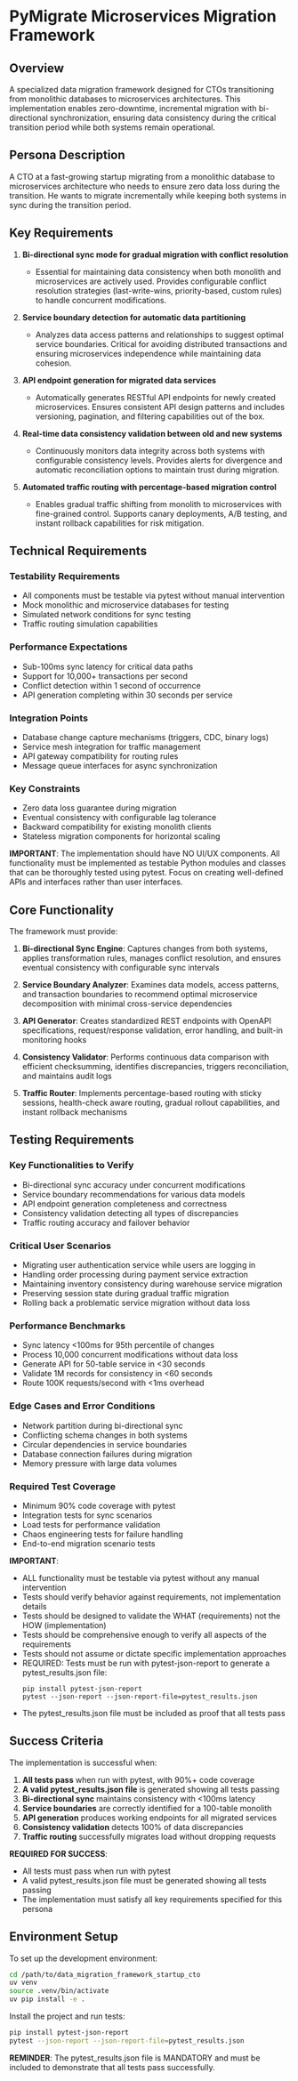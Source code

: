 # PyMigrate Microservices Migration Framework

## Overview
A specialized data migration framework designed for CTOs transitioning from monolithic databases to microservices architectures. This implementation enables zero-downtime, incremental migration with bi-directional synchronization, ensuring data consistency during the critical transition period while both systems remain operational.

## Persona Description
A CTO at a fast-growing startup migrating from a monolithic database to microservices architecture who needs to ensure zero data loss during the transition. He wants to migrate incrementally while keeping both systems in sync during the transition period.

## Key Requirements

1. **Bi-directional sync mode for gradual migration with conflict resolution**
   - Essential for maintaining data consistency when both monolith and microservices are actively used. Provides configurable conflict resolution strategies (last-write-wins, priority-based, custom rules) to handle concurrent modifications.

2. **Service boundary detection for automatic data partitioning**
   - Analyzes data access patterns and relationships to suggest optimal service boundaries. Critical for avoiding distributed transactions and ensuring microservices independence while maintaining data cohesion.

3. **API endpoint generation for migrated data services**
   - Automatically generates RESTful API endpoints for newly created microservices. Ensures consistent API design patterns and includes versioning, pagination, and filtering capabilities out of the box.

4. **Real-time data consistency validation between old and new systems**
   - Continuously monitors data integrity across both systems with configurable consistency levels. Provides alerts for divergence and automatic reconciliation options to maintain trust during migration.

5. **Automated traffic routing with percentage-based migration control**
   - Enables gradual traffic shifting from monolith to microservices with fine-grained control. Supports canary deployments, A/B testing, and instant rollback capabilities for risk mitigation.

## Technical Requirements

### Testability Requirements
- All components must be testable via pytest without manual intervention
- Mock monolithic and microservice databases for testing
- Simulated network conditions for sync testing
- Traffic routing simulation capabilities

### Performance Expectations
- Sub-100ms sync latency for critical data paths
- Support for 10,000+ transactions per second
- Conflict detection within 1 second of occurrence
- API generation completing within 30 seconds per service

### Integration Points
- Database change capture mechanisms (triggers, CDC, binary logs)
- Service mesh integration for traffic management
- API gateway compatibility for routing rules
- Message queue interfaces for async synchronization

### Key Constraints
- Zero data loss guarantee during migration
- Eventual consistency with configurable lag tolerance
- Backward compatibility for existing monolith clients
- Stateless migration components for horizontal scaling

**IMPORTANT**: The implementation should have NO UI/UX components. All functionality must be implemented as testable Python modules and classes that can be thoroughly tested using pytest. Focus on creating well-defined APIs and interfaces rather than user interfaces.

## Core Functionality

The framework must provide:

1. **Bi-directional Sync Engine**: Captures changes from both systems, applies transformation rules, manages conflict resolution, and ensures eventual consistency with configurable sync intervals

2. **Service Boundary Analyzer**: Examines data models, access patterns, and transaction boundaries to recommend optimal microservice decomposition with minimal cross-service dependencies

3. **API Generator**: Creates standardized REST endpoints with OpenAPI specifications, request/response validation, error handling, and built-in monitoring hooks

4. **Consistency Validator**: Performs continuous data comparison with efficient checksumming, identifies discrepancies, triggers reconciliation, and maintains audit logs

5. **Traffic Router**: Implements percentage-based routing with sticky sessions, health-check aware routing, gradual rollout capabilities, and instant rollback mechanisms

## Testing Requirements

### Key Functionalities to Verify
- Bi-directional sync accuracy under concurrent modifications
- Service boundary recommendations for various data models
- API endpoint generation completeness and correctness
- Consistency validation detecting all types of discrepancies
- Traffic routing accuracy and failover behavior

### Critical User Scenarios
- Migrating user authentication service while users are logging in
- Handling order processing during payment service extraction
- Maintaining inventory consistency during warehouse service migration
- Preserving session state during gradual traffic migration
- Rolling back a problematic service migration without data loss

### Performance Benchmarks
- Sync latency <100ms for 95th percentile of changes
- Process 10,000 concurrent modifications without data loss
- Generate API for 50-table service in <30 seconds
- Validate 1M records for consistency in <60 seconds
- Route 100K requests/second with <1ms overhead

### Edge Cases and Error Conditions
- Network partition during bi-directional sync
- Conflicting schema changes in both systems
- Circular dependencies in service boundaries
- Database connection failures during migration
- Memory pressure with large data volumes

### Required Test Coverage
- Minimum 90% code coverage with pytest
- Integration tests for sync scenarios
- Load tests for performance validation
- Chaos engineering tests for failure handling
- End-to-end migration scenario tests

**IMPORTANT**:
- ALL functionality must be testable via pytest without any manual intervention
- Tests should verify behavior against requirements, not implementation details
- Tests should be designed to validate the WHAT (requirements) not the HOW (implementation)
- Tests should be comprehensive enough to verify all aspects of the requirements
- Tests should not assume or dictate specific implementation approaches
- REQUIRED: Tests must be run with pytest-json-report to generate a pytest_results.json file:
  ```
  pip install pytest-json-report
  pytest --json-report --json-report-file=pytest_results.json
  ```
- The pytest_results.json file must be included as proof that all tests pass

## Success Criteria

The implementation is successful when:

1. **All tests pass** when run with pytest, with 90%+ code coverage
2. **A valid pytest_results.json file** is generated showing all tests passing
3. **Bi-directional sync** maintains consistency with <100ms latency
4. **Service boundaries** are correctly identified for a 100-table monolith
5. **API generation** produces working endpoints for all migrated services
6. **Consistency validation** detects 100% of data discrepancies
7. **Traffic routing** successfully migrates load without dropping requests

**REQUIRED FOR SUCCESS**:
- All tests must pass when run with pytest
- A valid pytest_results.json file must be generated showing all tests passing
- The implementation must satisfy all key requirements specified for this persona

## Environment Setup

To set up the development environment:

```bash
cd /path/to/data_migration_framework_startup_cto
uv venv
source .venv/bin/activate
uv pip install -e .
```

Install the project and run tests:

```bash
pip install pytest-json-report
pytest --json-report --json-report-file=pytest_results.json
```

**REMINDER**: The pytest_results.json file is MANDATORY and must be included to demonstrate that all tests pass successfully.